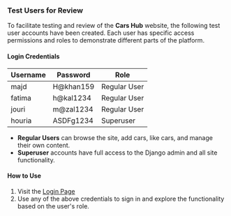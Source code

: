 
### Test Users for Review

To facilitate testing and review of the **Cars Hub** website, the following test user accounts have been created. Each user has specific access permissions and roles to demonstrate different parts of the platform.

#### Login Credentials

| Username  | Password      | Role         |
| --------- | ------------- | ------------ |
| majd | H@khan159  | Regular User |
| fatima | h@kal1234  | Regular User |
| jouri  | m@zal1234 | Regular User |
| houria  | ASDFg1234 | Superuser    |

* **Regular Users** can browse the site, add cars, like cars, and manage their own content.
* **Superuser** accounts have full access to the Django admin and all site functionality.

#### How to Use

1. Visit the [Login Page](https://cars-enthusiast-platform-967e10cbb827.herokuapp.com/accounts/login/)
2. Use any of the above credentials to sign in and explore the functionality based on the user's role.
